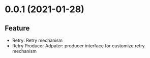# 0.0.1 (2021-01-28)

## Feature

* Retry: Retry mechanism
* Retry Producer Adpater: producer interface for customize retry mechanism
